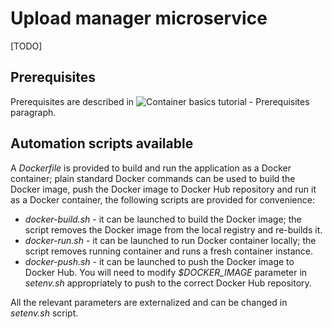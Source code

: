 # Upload manager microservice
[TODO]

## Prerequisites
Prerequisites are described in ![Container basics tutorial - Prerequisites](https://github.com/robipozzi/container-kubernetes-tutorials/tree/master/1-container_basics#Prerequisites) paragraph.

## Automation scripts available
A *Dockerfile* is provided to build and run the application as a Docker container; plain standard Docker commands can be used to build the Docker image, push the Docker image to Docker Hub repository and run it as a Docker container, the following scripts are provided for convenience:
* *docker-build.sh* - it can be launched to build the Docker image; the script removes the Docker image from the local registry and re-builds it.
* *docker-run.sh* - it can be launched to run Docker container locally; the script removes running container and runs a fresh container instance.
* *docker-push.sh* - it can be launched to push the Docker image to Docker Hub. You will need to modify *$DOCKER_IMAGE* parameter in *setenv.sh* appropriately to push to the correct Docker Hub repository.

All the relevant parameters are externalized and can be changed in *setenv.sh* script.